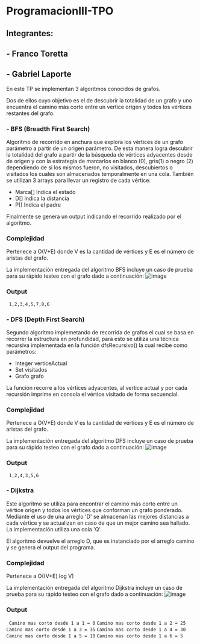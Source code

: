 # ProgramacionIII-TPO

## Integrantes:
## - Franco Toretta
## - Gabriel Laporte

En este TP se implementan 3 algoritmos conocidos de grafos.

Dos de ellos cuyo objetivo es el de descubrir la totalidad de un grafo y uno encuentra el camino más corto entre un vertice origen y todos los vértices restantes del grafo.

### -    BFS (Breadth First Search)
Algoritmo de recorrido en anchura que explora los vértices de un grafo parámetro a partir de un origen parámetro.
De esta manera logra descubrir la totalidad del grafo a partir de la búsqueda de vértices adyacentes desde de origen y con la estrategia de marcarlos en blanco (0), gris(1) o negro (2) dependiendo de si los mismos fueron, no visitados, descubiertos o visitados los cuales son almacenados temporalmente en una cola.
También se utilizan 3 arrays para llevar un registro de cada vértice:

- Marca[] Indica el estado
- D[] Indica la distancia 
- P[] Indica el padre

Finalmente se genera un output indicando el recorrido realizado por el algoritmo.

### Complejidad
Pertenece a O(V+E) donde V es la cantidad de vértices y E es el número de aristas del grafo.

La implementación entregada del algoritmo BFS incluye un caso de prueba para su rápido testeo con el grafo dado a continuación:
![image](https://user-images.githubusercontent.com/68798898/222609812-f5aae68f-072a-4780-b7e0-aab2201fb1f2.png)

### Output
`` 1,2,3,4,5,7,8,6``

### -    DFS (Depth First Search)

Segundo algoritmo implemetando de recorrida de grafos el cual se basa en recorrer la estructura en profundidad, para esto se utiliza una técnica recursiva implementada en la función dfsRecursivo() la cual recibe como parámetros:
 - Integer verticeActual
 - Set<Integer> visitados
 - Grafo grafo

  La función recorre a los vértices adyacentes, al vertice actual y por cada recursión imprime en consola el vértice visitado de forma secuencial.

### Complejidad
Pertenece a O(V+E) donde V es la cantidad de vértices y E es el número de aristas del grafo.

La implementación entregada del algoritmo DFS incluye un caso de prueba para su rápido testeo con el grafo dado a continuación:
![image](https://user-images.githubusercontent.com/68798898/222610725-89043b21-f9a6-42f8-86f8-17f6d5e2f6f5.png)

### Output
`` 1,2,4,3,5,6``

### -    Dijkstra

Este algoritmo se utiliza para encontrar el camino más corto entre un vértice origen y todos los vértices que conforman un grafo ponderado.  Mediante el uso de una arreglo 'D' se almacenan las mejores distancias a cada vértice y se actualizan en caso de que un mejor camino sea hallado. La implementación utiliza una cola 'Q'. 

El algoritmo devuelve el arreglo D, que es instanciado por el arreglo camino y se genera el output del programa.

### Complejidad
Pertenece a O((V+E) log V)

La implementación entregada del algoritmo Dijkstra incluye un caso de prueba para su rápido testeo con el grafo dado a continuación:
![image](https://user-images.githubusercontent.com/68798898/222613275-3522872b-6701-4f01-bb1c-1efaa4b88ce8.png)

### Output
`` Camino mas corto desde 1 a 1 = 0``
``Camino mas corto desde 1 a 2 = 25``
``Camino mas corto desde 1 a 3 = 35``
``Camino mas corto desde 1 a 4 = 30``
``Camino mas corto desde 1 a 5 = 10``
``Camino mas corto desde 1 a 6 = 5``

